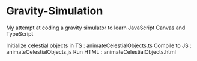 # Gravity-Simulation
My attempt at coding a gravity simulator to learn JavaScript Canvas and TypeScript

Initialize celestial objects in TS : animateCelestialObjects.ts
Compile to JS : animateCelestialObjects.js
Run HTML : animateCelestialObjects.html
